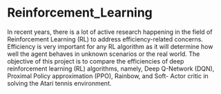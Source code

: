 # Reinforcement_Learning

In recent years, there is a lot of active research happening in the field of Reinforcement Learning
(RL) to address efficiency-related concerns. Efficiency is very important for any RL algorithm as
it will determine how well the agent behaves in unknown scenarios or the real world. The objective
of this project is to compare the efficiencies of deep reinforcement learning (RL) algorithms,
namely, Deep Q-Network (DQN), Proximal Policy approximation (PPO), Rainbow, and Soft-
Actor critic in solving the Atari tennis environment.
